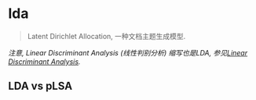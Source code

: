 # lda

> Latent Dirichlet Allocation, 一种文档主题生成模型.

*注意, Linear Discriminant Analysis (线性判别分析) 缩写也是LDA, 参见[Linear Discriminant Analysis](../linear_discriminant_analysis).*

## LDA vs pLSA

